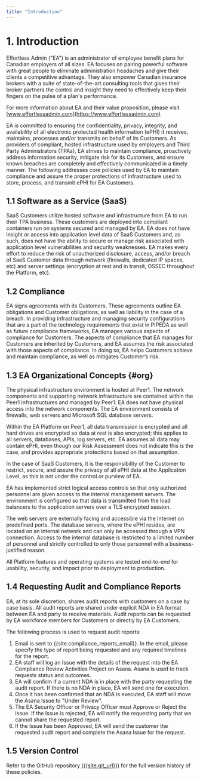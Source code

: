 ```yaml
---
title: "Introduction"
---
```


# 1. Introduction
Effortless Admin ("EA") is an administrator of employee benefit plans for Canadian employers of all sizes. EA focuses on pairing powerful software with great people to eliminate administration headaches and give their clients a competitive advantage. They also empower Canadian insurance brokers with a suite of state-of-the-art consulting tools that gives their broker partners the control and insight they need to effectively keep their fingers on the pulse of a plan's performance.

For more information about EA and their value proposition, please visit [www.effortlessadmin.com](https://www.effortlessadmin.com)

EA is committed to ensuring the confidentiality, privacy, integrity, and availability of all electronic protected health information (ePHI) it receives, maintains, processes and/or transmits on behalf of its Customers. As providers of compliant, hosted infrastructure used by employers and Third Party Administrators (TPAs), EA strives to maintain compliance, proactively address information security, mitigate risk for its Customers, and ensure known breaches are completely and effectively communicated in a timely manner. The following addresses core policies used by EA to maintain compliance and assure the proper protections of infrastructure used to store, process, and transmit ePHI for EA Customers.

## 1.1 Software as a Service (SaaS)
SaaS Customers utilize hosted software and infrastructure from EA to run their TPA business. These customers are deployed into compliant containers run on systems secured and managed by EA. EA does not have insight or access into application level data of SaaS Customers and, as such, does not have the ability to secure or manage risk associated with application level vulnerabilities and security weaknesses. EA makes every effort to reduce the risk of unauthorized disclosure, access, and/or breach of SaaS Customer data through network (firewalls, dedicated IP spaces, etc) and server settings (encryption at rest and in transit, OSSEC throughout the Platform, etc).

## ​1.2​ Compliance
EA signs agreements with its Customers. These agreements outline EA obligations and Customer obligations, as well as liability in the case of a breach. In providing infrastructure and managing security configurations that are a part of the technology requirements that exist in PIPEDA as well as future compliance frameworks, EA manages various aspects of compliance for Customers. The aspects of compliance that EA manages for Customers are inherited by Customers, and EA assumes the risk associated with those aspects of compliance. In doing so, EA helps Customers achieve and maintain compliance, as well as mitigates Customer’s risk.

## 1.3 EA Organizational Concepts {#org}
The physical infrastructure environment is hosted at Peer1. The network components and supporting network infrastructure are contained within the Peer1 infrastructures and managed by Peer1. EA does not have physical access into the network components. The EA environment consists of firewalls, web servers and Microsoft SQL database servers.

Within the EA Platform on Peer1, all data transmission is encrypted and all hard drives are encrypted so data at rest is also encrypted; this applies to all servers,  databases, APIs, log servers, etc. EA assumes all data may contain ePHI, even though our Risk Assessment does not indicate this is the case, and provides appropriate protections based on that assumption.

In the case of SaaS Customers, it is the responsibility of the Customer to restrict, secure, and assure the privacy of all ePHI data at the Application Level, as this is not under the control or purview of EA.

EA has implemented strict logical access controls so that only authorized personnel are given access to the internal management servers. The environment is configured so that data is transmitted from the load balancers to the application servers over a TLS encrypted session.

The web servers are externally facing and accessible via the Internet on predefined ports. The database servers, where the ePHI resides, are located on an internal network and can only be accessed through a VPN connection. Access to the internal database is restricted to a limited number of personnel and strictly controlled to only those personnel with a business-justified reason.

All Platform features and operating systems are tested end-to-end for usability, security, and impact prior to deployment to production.

## ​1.4​ Requesting Audit and Compliance Reports
EA, at its sole discretion, shares audit reports with customers on a case by case basis. All audit reports are shared under explicit NDA in EA format between EA and party to receive materials. Audit reports can be requested by EA workforce members for Customers or directly by EA Customers.

The following process is used to request audit reports:
1. Email is sent to {{site.compliance_reports_email}}. In the email, please specify the type of report being requested and any required timelines for the report.
1. EA staff will log an Issue with the details of the request into the EA Compliance Review Activities Project on Asana. Asana is used to track requests status and outcomes.
1. EA will confirm if a current NDA is in place with the party requesting the audit report. If there is no NDA in place, EA will send one for execution.
1. Once it has been confirmed that an NDA is executed, EA staff will move the Asana Issue to "Under Review".
1. The EA Security Officer or Privacy Officer must Approve or Reject the Issue. If the Issue is rejected, EA will notify the requesting party that we cannot share the requested report.
1. If the Issue has been Approved, EA will send the customer the requested audit report and complete the Asana Issue for the request.

## ​1.5​ Version Control
Refer to the GitHub repository [({{site.git_url}})]({{site.git_url}}) for the full version history of these policies.